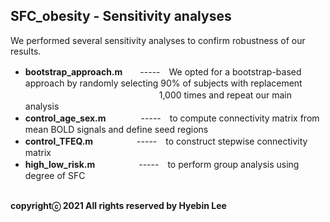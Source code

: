 ## SFC_obesity - Sensitivity analyses ##
We performed several sensitivity analyses to confirm robustness of our results.<br />

- **bootstrap_approach.m**　　-----　We opted for a bootstrap-based approach by randomly selecting 90% of subjects with replacement</br>
　　　　　　　　　　　　　　　 1,000 times and repeat our main analysis<br />
- **control_age_sex.m**　　　　-----　to compute connectivity matrix from mean BOLD signals and define seed regions<br />
- **control_TFEQ.m**　　　　　-----　to construct stepwise connectivity matrix<br />
- **high_low_risk.m**　　　　　-----　to perform group analysis using degree of SFC<br /><br />

**copyrightⓒ 2021 All rights reserved by Hyebin Lee<br /><br />**
